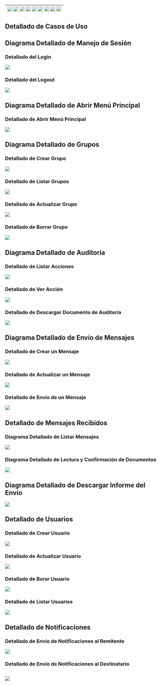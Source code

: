 <div align=right>

| [![](https://img.shields.io/badge/-Inicio-FFF?style=flat&logo=Emlakjet&logoColor=black)](/README.md) [![](https://img.shields.io/badge/-Modelo_de_Dominio-FFF?style=flat&logo=LiveChat&logoColor=black)](/docs/modeloDeDominio/) [![](https://img.shields.io/badge/-Actores-FFF?style=flat&logo=openstreetmap&logoColor=black)](/docs/casosDeUso/actores/README.md/) [![](https://img.shields.io/badge/-Casos_De_Uso-FFF?style=flat&logo=openstreetmap&logoColor=black)](/docs/casosDeUso/diagramaCasosDeUso/README.md/) [![](https://img.shields.io/badge/-Detallado_Casos_De_Uso-FFF?style=flat&logo=openstreetmap&logoColor=black)](/docs/casosDeUso/detalladoCasosDeUso/README.md) [![](https://img.shields.io/badge/-Diagrama_De_Contexto-FFF?style=flat&logo=openstreetmap&logoColor=black)](/docs/casosDeUso/diagramaDeContexto/README.md) [![](https://img.shields.io/badge/-Prototipos-FFF?style=flat&logo=openstreetmap&logoColor=black)](/docs/casosDeUso/prototipos/README.md) [![](https://img.shields.io/badge/-Sesiones_de_Requisitado-FFF?style=flat&logo=Proton&logoColor=black)](/docs/sesiones/) [![](https://img.shields.io/badge/-Recursos_Adicionales-FFF?style=flat&logo=Proton&logoColor=black)](/docs/recursos/) |
|-:|

</div>

## Detallado de Casos de Uso

## Diagrama Detallado de Manejo de Sesión

### Detallado del Login

![](./detalladoManejoSesion/detalladoLogin.svg)

### Detallado del Logout

![](./detalladoManejoSesion/detalladoLogout.svg)

## Diagrama Detallado de Abrir Menú Principal

### Detallado de Abrir Menú Principal

![](./detalladoAbrirMenuPrincipal/detalladoAbrirMenuPrincipal.svg)

## Diagrama Detallado de Grupos

### Detallado de Crear Grupo

![](./detalladoGrupos/detalladoCrearGrupos.svg)

### Detallado de Listar Grupos

![](./detalladoGrupos/detalladoListarGrupos.svg)

### Detallado de Actualizar Grupo

![](./detalladoGrupos/detalladoActualizarGrupos.svg)

### Detallado de Borrar Grupo

![](./detalladoGrupos/detalladoBorrarGrupos.svg)

## Diagrama Detallado de Auditoría

### Detallado de Listar Acciones

![](./detalladoAuditoria/detalladoListarAcciones.svg)

### Detallado de Ver Acción

![](./detalladoAuditoria/detalladoVerAccion.svg)

### Detallado de Descargar Documento de Auditoría

![](./detalladoAuditoria/detalladoDescargarDocumento.svg)

## Diagrama Detallado de Envío de Mensajes

### Detallado de Crear un Mensaje

![](./detalladoEnvioMensajes/detalladoCreacionMensaje.svg)

### Detallado de Actualizar un Mensaje

![](./detalladoEnvioMensajes/detalladoActualizarMensaje.svg)

### Detallado de Envío de un Mensaje

![](./detalladoEnvioMensajes/detalladoEnvioMensaje.svg)


## Detallado de Mensajes Recibidos

### Diagrama Detallado de Listar Mensajes

![](./detalladoVisualizacionConfirmacion/detalladoListarMensajes.svg)

### Diagrama Detallado de Lectura y Confirmación de Documentos

![](./detalladoVisualizacionConfirmacion/detalladoVisualizacionConfirmacion.svg)


## Diagrama Detallado de Descargar Informe del Envío

![](./detalladoDescargarInformeEnvio/detalladoDescargarInforme.svg)


## Detallado de Usuarios

### Detallado de Crear Usuario

![](./detalladoUsuarios/detalladoCrearUsuario.svg)

### Detallado de Actualizar Usuario

![](./detalladoUsuarios/detalladoActualizarUsuario.svg)

### Detallado de Borar Usuario

![](./detalladoUsuarios/detalladoBorrarUsuario.svg)

### Detallado de Listar Usuarios

![](./detalladoUsuarios/detalladoListarUsuario.svg)

## Detallado de Notificaciones

### Detallado de Envío de Notificaciones al Remitente

![](./detalladoNotificaciones/detalladoEnvioNotificacionesRemitente.svg)

### Detallado de Envío de Notificaciones al Destinatario

![](./detalladoNotificaciones/detalladoEnvioNotificacionesDestinatario.svg)
---
